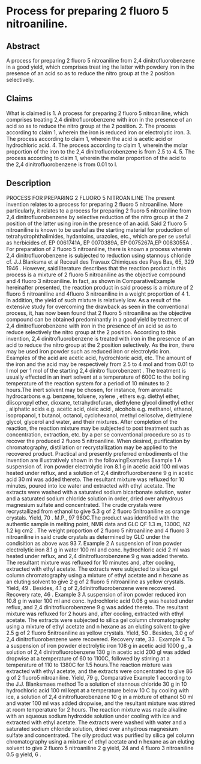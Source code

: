 # Process for preparing 2 fluoro 5 nitroaniline.

## Abstract
A process for preparing 2 fluoro 5 nitroaniline from 2,4 dinitrofluorobenzene in a good yield, which comprises treat ing the latter with powdery iron in the presence of an acid so as to reduce the nitro group at the 2 position selectively.

## Claims
What is claimed is 1. A process for preparing 2 fluoro 5 nitroaniline, which comprises treating 2,4 dinitrofluorobenzene with iron in the presence of an acid so as to reduce the nitro group at the 2 position. 2. The process according to claim 1, wherein the iron is reduced iron or electrolytic iron. 3. The process according to claim 1, wherein the acid is acetic acid or hydrochloric acid. 4. The process according to claim 1, wherein the molar proportion of the iron to the 2,4 dinitrofluorobenzene is from 2.5 to 4. 5. The process according to claim 1, wherein the molar proportion of the acid to the 2,4 dinitrofluorobenzene is from 0.01 to l.

## Description
PROCESS FOR PREPARING 2 FLUORO 5 NITROANILINE The present invention relates to a process for preparing 2 fluoro 5 nitroaniline. More particularly, it relates to a process for preparing 2 fluoro 5 nitroaniline from 2,4 dinitrofluorobenzene by selective reduction of the nitro group at the 2 position of the latter using iron in the presence of an acid. Said 2 fluoro 5 nitroaniline is known to be useful as the starting material for production of tetrahydrophthalimides, hydantoins, urazoles, etc., which are per se useful as herbicides cf. EP 0061741A, EP 0070389A, EP 0075267A,EP 0083055A . For preparation of 2 fluoro 5 nitroaniline, there is known a process wherein 2,4 dinitrofluorobenzene is subjected to reduction using stannous chloride cf. J.J.Blanksma et al Receuil des Travaux Chimiques des Pays Bas, 65, 329 1946 . However, said literature describes that the reaction product in this process is a mixture of 2 fluoro 5 nitroaniline as the objective compound and 4 fluoro 3 nitroaniline. In fact, as shown in ComparativeExample hereinafter presented, the reaction product in said process is a mixture of 2 fluoro 5 nitroaniline and 4fluoro 3 nitroaniline in a weight proportion of 4 1. In addition, the yield of such mixture is relatively low. As a result of the extensive study for overcoming the drawback as seen in the conventional process, it, has now been found that 2 fluoro 5 nitroaniline as the objective compound can be obtained predominantly in a good yield by treatment of 2,4 dinitrofluorobenzene with iron in the presence of an acid so as to reduce selectively the nitro group at the 2 position. According to this invention, 2,4 dinitrofluorobenzene is treated with iron in the presence of an acid to reduce the nitro group at the 2 position selectively. As the iron, there may be used iron powder such as reduced iron or electrolytic iron. Examples of the acid are acetic acid, hydrochloric acid, etc. The amount of the iron and the acid may be respectively from 2.5 to 4 mol and from 0.01 to I mol per 1 mol of the starting 2,4 dinitro fluorobenzent . The treatment is usually effected in an inert solvent at a temperature of 600C to the boiling temperature of the reaction system for a period of 10 minutes to 2 hours.The inert solvent may be chosen, for instance, from aromatic hydrocarbons e.g. benzene, toluene, xylene , ethers e.g. diethyl ether, diisopropyl ether, dioxane, tetrahydrofuran, diethylene glycol dimethyl ether , aliphatic acids e.g. acetic acid, oleic acid , alcohols e.g. methanol, ethanol, isopropanol, t butanol, octanol, cyclohexanol, methyl cellosolve, diethylene glycol, glycerol and water, and their mixtures. After completion of the reaction, the reaction mixture may be subjected to post treatment such as concentration, extraction, etc. by a per se conventional procedure so as to recover the produced 2 fluoro 5 nitroaniline. When desired, purification by chromatography, distillation or recrystallization may be applied to the recovered product. Practical and presently preferred embodiments of the invention are illustratively shown in the followingExamples Example 1 A suspension of. iron powder electrolytic iron 8.1 g in acetic acid 100 ml was heated under reflux, and a solution of 2,4 dinitrofluorobenzene 9 g in acetic acid 30 ml was added thereto. The resultant mixture was refluxed for 10 minutes, poured into ice water and extracted with ethyl acetate. The extracts were washed with a saturated sodium bicarbonate solution, water and a saturated sodium chloride solution in order, dried over anhydrous magnesium sulfate and concentrated. The crude crystals were recrystallized from ethanol to give 5.3 g of 2 fluoro 5nitroaniline as orange crystals. Yield, 70 . M.P., 97 980C.The product was identified with the authentic sample in melting point, NMR data and GLC QF 1.3 m, 1300C, N2 1.2 kg cm2 . The weight proportion of 2 fluoro 5 nitroaniline and 4 fluoro 3 nitroaniline in said crude crystals as determined by GLC under the condisition as above was 93 7. Example 2 A suspension of iron powder electrolytic iron 8.1 g in water 100 ml and conc. hydrochloric acid 2 ml was heated under reflux, and 2,4 dinitrofluorobenzene 9 g was added thereto. The resultant mixture was refluxed for 10 minutes and, after cooling, extracted with ethyl acetate. The extracts were subjected to silica gel column chromatography using a mixture of ethyl acetate and n hexane as an eluting solvent to give 2 g of 2 fluoro 5 nitroaniline as yellow crystals. Yield, 49 . Besides, 4.1 g of 2,4dinitrofluorobenzene were recovered. Recovery rate, 46 . Example 3 A suspension of iron powder reduced iron 10.8 g in water 100 ml and conc. hydrochloric acid 0.06 g was heated under reflux, and 2,4 dinitrofluorobenzene 9 g was added thereto. The resultant mixture was refluxed for 2 hours and, after cooling, extracted with ethyl acetate. The extracts were subjected to silica gel column chromatography using a mixture of ethyl acetate and n hexane as an eluting solvent to give 2.5 g of 2 fluoro 5nitroaniline as yellow crystals. Yield, 50 . Besides, 3.0 g of 2,4 dinitrofluorobenzene were recovered. Recovery rate, 33 . Example 4 To a suspension of iron powder electrolytic iron 108 g in acetic acid 1000 g , a solution of 2,4 dinitrofluorobenzene 130 g in acetic acid 200 gl was added dropwise at a temperature of 60 to 1100C, followed by stirring at a temperature of 110 to 1380C for 1.5 hours.The reaction mixture was extracted with ethyl acetate, and the extracts were concentrated to give 86 g of 2 fluoro5 nitroaniline. Yield, 79 g, Comparative Example 1 according to the J.J. Blanksmaes method To a solution of stannous chloride 30 g in 10 hydrochloric acid 100 ml kept at a temperature below 10 C by cooling with ice, a solution of 2,4 dinitrofluorobenzene 10 g in a mixture of ethanol 50 ml and water 100 ml was added dropwise, and the resultant mixture was stirred at room temperature for 2 hours. The reaction mixture was made alkaline with an aqueous sodium hydroxide solution under cooling with ice and extracted with ethyl acetate. The extracts were washed with water and a saturated sodium chloride solution, dried over anhydrous magnesium sulfate and concentrated. The oily product was purified by silica gel column chromatography using a mixture of ethyl acetate and n hexane as an eluting solvent to give 2 fluoro 5 nitroaniline 2 g yield, 24 and 4 fluoro 3 nitroaniline 0.5 g yield, 6 .